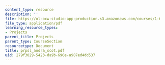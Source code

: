 ```yaml
---
content_type: resource
description: ''
file: https://ol-ocw-studio-app-production.s3.amazonaws.com/courses/1-054-mechanics-and-design-of-concrete-structures-spring-2004/279f30295423da9b690ea907ed4dd537_prpsl_andra_scot.pdf
file_type: application/pdf
learning_resource_types:
- Projects
parent_title: Projects
parent_type: CourseSection
resourcetype: Document
title: prpsl_andra_scot.pdf
uid: 279f3029-5423-da9b-690e-a907ed4dd537
---
```

